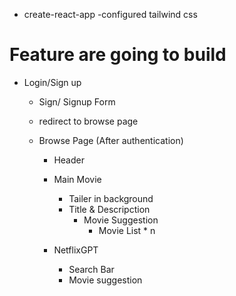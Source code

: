 - create-react-app
-configured tailwind css

# Feature are going to build
 - Login/Sign up
    - Sign/ Signup Form
    - redirect to browse page

    - Browse Page (After authentication)
        - Header
        - Main Movie
            - Tailer in background
             - Title & Descripction
                - Movie Suggestion
                    - Movie List * n

        - NetflixGPT
            - Search Bar
            - Movie suggestion
